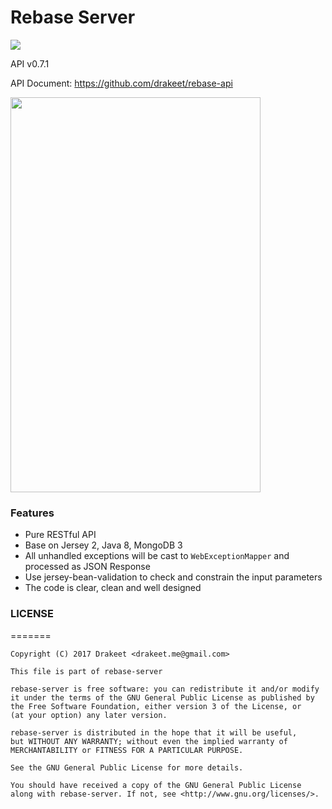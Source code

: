 # Rebase Server

![](https://circleci.com/gh/drakeet/rebase-server.svg?&style=shield&circle-token=13a4bbb5dfb40f9e70509ff3f8638a5ea52f9e3c)

API v0.7.1

API Document: https://github.com/drakeet/rebase-api

<img src="http://ww1.sinaimg.cn/large/86e2ff85gy1fcdnkkezlcj20ni114dkv" width=400 height=632/>

### Features

- Pure RESTful API
- Base on Jersey 2, Java 8, MongoDB 3
- All unhandled exceptions will be cast to `WebExceptionMapper` and processed as JSON Response
- Use jersey-bean-validation to check and constrain the input parameters
- The code is clear, clean and well designed

### LICENSE

=======

    Copyright (C) 2017 Drakeet <drakeet.me@gmail.com>

    This file is part of rebase-server

    rebase-server is free software: you can redistribute it and/or modify
    it under the terms of the GNU General Public License as published by
    the Free Software Foundation, either version 3 of the License, or
    (at your option) any later version.

    rebase-server is distributed in the hope that it will be useful,
    but WITHOUT ANY WARRANTY; without even the implied warranty of
    MERCHANTABILITY or FITNESS FOR A PARTICULAR PURPOSE.

    See the GNU General Public License for more details.

    You should have received a copy of the GNU General Public License
    along with rebase-server. If not, see <http://www.gnu.org/licenses/>.
